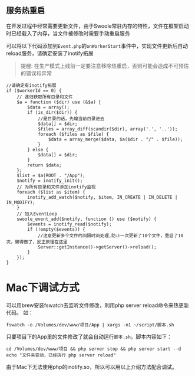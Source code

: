 服务热重启
------

在开发过程中经常需要更新文件，由于Swoole常驻内存的特性，文件在框架启动时已经载入了内存，当文件被修改时需要手动重启服务

可以将以下代码添加到`Event.php`的`onWorkerStart`事件中，实现文件更新后自动reload服务，请确定安装了inotify拓展

> 提醒: 在生产模式上线前一定要注意移除热重启，否则可能会造成不可预估的错误和异常

```
//请确定有inotify拓展
if ($workerId == 0) {
    // 递归获取所有目录和文件
    $a = function ($dir) use (&$a) {
        $data = array();
        if (is_dir($dir)) {
            //是目录的话，先增当前目录进去
            $data[] = $dir;
            $files = array_diff(scandir($dir), array('.', '..'));
            foreach ($files as $file) {
                $data = array_merge($data, $a($dir . "/" . $file));
            }
        } else {
            $data[] = $dir;
        }
        return $data;
    };
    $list = $a(ROOT . "/App");
    $notify = inotify_init();
    // 为所有目录和文件添加inotify监视
    foreach ($list as $item) {
        inotify_add_watch($notify, $item, IN_CREATE | IN_DELETE | IN_MODIFY);
    }
    // 加入EventLoop
    swoole_event_add($notify, function () use ($notify) {
        $events = inotify_read($notify);
        if (!empty($events)) {
            //注意更新多个文件的间隔时间处理,防止一次更新了10个文件，重启了10次，懒得做了，反正原理在这里
            Server::getInstance()->getServer()->reload();
        }
    });
}
```

# Mac下调试方式
可以用brew安装fswatch去监听文件修改，利用php server reload命令来热更新代码。
如：
```
fswatch -o /Volumes/dev/www/项目/App | xargs -n1 ~/script/脚本.sh
```
只要项目下的App里的文件修改了就会自动运行`脚本.sh`。脚本内容如下：
```
cd /Volumes/dev/www/项目 && php server stop && php server start --d
echo "文件夹变动，已经执行 php server reload"
```
由于Mac下无法使用php的inotify.so，所以可以用以上介绍方法配合调试。

